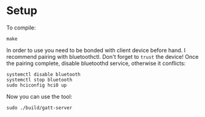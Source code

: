 # Setup
To compile:
```
make
```

In order to use you need to be bonded with client device before hand. I recommend pairing with bluetoothctl. Don't forget to `trust` the device!
Once the pairing complete, disable bluetoothd service, otherwise it conflicts:
```
systemctl disable bluetooth
systemctl stop bluetooth
sudo hciconfig hci0 up
```

Now you can use the tool:
```
sudo ./build/gatt-server
```